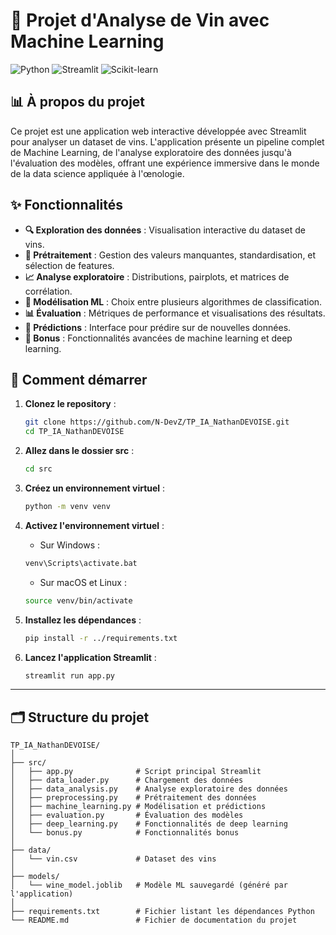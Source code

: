 # 🍷 Projet d'Analyse de Vin avec Machine Learning

![Python](https://img.shields.io/badge/Python-3.7+-blue.svg)
![Streamlit](https://img.shields.io/badge/Streamlit-1.0+-red.svg)
![Scikit-learn](https://img.shields.io/badge/Scikit--learn-0.24+-green.svg)

## 📊 À propos du projet

Ce projet est une application web interactive développée avec Streamlit pour analyser un dataset de vins. L'application présente un pipeline complet de Machine Learning, de l'analyse exploratoire des données jusqu'à l'évaluation des modèles, offrant une expérience immersive dans le monde de la data science appliquée à l'œnologie.

## ✨ Fonctionnalités

- **🔍 Exploration des données** : Visualisation interactive du dataset de vins.
- **🧹 Prétraitement** : Gestion des valeurs manquantes, standardisation, et sélection de features.
- **📈 Analyse exploratoire** : Distributions, pairplots, et matrices de corrélation.
- **🤖 Modélisation ML** : Choix entre plusieurs algorithmes de classification.
- **📊 Évaluation** : Métriques de performance et visualisations des résultats.
- **🔮 Prédictions** : Interface pour prédire sur de nouvelles données.
- **🚀 Bonus** : Fonctionnalités avancées de machine learning et deep learning.

## 🚀 Comment démarrer

1. **Clonez le repository** :

    ```bash
    git clone https://github.com/N-DevZ/TP_IA_NathanDEVOISE.git
    cd TP_IA_NathanDEVOISE
    ```

2. **Allez dans le dossier src** :

    ```bash
    cd src
    ```

3. **Créez un environnement virtuel** :

    ```bash
    python -m venv venv
    ```

4. **Activez l'environnement virtuel** :

    - Sur Windows :
    ```bash
    venv\Scripts\activate.bat
    ```
    - Sur macOS et Linux :
    ```bash
    source venv/bin/activate
    ```

5. **Installez les dépendances** :

    ```bash
    pip install -r ../requirements.txt
    ```

6. **Lancez l'application Streamlit** :

    ```bash
    streamlit run app.py
    ```

---

## 🗂 Structure du projet

```plaintext
TP_IA_NathanDEVOISE/
│
├── src/
│   ├── app.py              # Script principal Streamlit
│   ├── data_loader.py      # Chargement des données
│   ├── data_analysis.py    # Analyse exploratoire des données
│   ├── preprocessing.py    # Prétraitement des données
│   ├── machine_learning.py # Modélisation et prédictions
│   ├── evaluation.py       # Évaluation des modèles
│   ├── deep_learning.py    # Fonctionnalités de deep learning
│   └── bonus.py            # Fonctionnalités bonus
│
├── data/
│   └── vin.csv             # Dataset des vins
│
├── models/
│   └── wine_model.joblib   # Modèle ML sauvegardé (généré par l'application)
│
├── requirements.txt        # Fichier listant les dépendances Python
└── README.md               # Fichier de documentation du projet